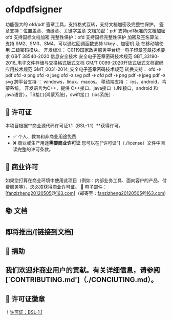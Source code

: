 # ofdpdfsigner
功能强大的 ofd/pdf 签章工具，支持格式互转，支持文档加密及完整性保护。
签章支持：位置盖章、骑缝章、关键字盖章
文档加密：pdf 支持pdf标准的文档加密
        ofd 支持国标文档加密
完整性保护：ofd 支持国标完整性保护
加密及签名算法：支持 SM2、SM3、SM4，可以通过回调函数支持 Ukey 、加密机 及 在移动端使用 二级密码模块。
开发标准：
        C0119国家政务服务平台统一电子印章签章技术要求
        GB∕T 38540-2020 信息安全技术 安全电子签章密码技术规范
        GBT_33190-2016_电子文件存储与交换格式版式文档
        GM/T 0099-2020开放式版式文档密码应用技术规范
        GMT_0031-2014_安全电子签章密码技术规范
转换支持：
        ofd -》 pdf
        ofd -》 png
        ofd -》 jpeg
        ofd -》 svg
        pdf -》 ofd
        pdf -》 png
        pdf -》 jpeg
        pdf -》 svg
跨平台支持 ： windows，linux，macos。
移动端支持 ： ios，android，鸿蒙系统。
开发语言为C++，提供 C++接口、java接口（JNI接口，android 和 java语言），TS接口(鸿蒙系统)，swift接口（ios系统）.

## 📜 许可证
本项目根据**商业源代码许可证1.1（BSL-1.1）**获得许可。
- ✅ 个人、教育和非商业用途免费
- ❌ 商业或生产用途**需要商业许可证**
您可以在[“许可证”]（./license）文件中阅读完整的许可条款。
## 💼 商业许可
如果您打算在商业环境中使用此项目（例如：内部业务工具、面向客户的产品、付费服务等），您必须获得商业许可证。
📧 电子邮件：[fanzizheng20120505@163.com]（邮寄至：fanzizheng20120505@163.com)

## 📚 文档
即将推出/[链接到文档]
---
## 🙌 捐助
我们欢迎非商业用户的贡献。有关详细信息，请参阅[`CONTRIBUTING.md']（./CONCIUTING.md）。
---
## 🧾 许可证徽章
！[许可证：BSL-1.1](https://img.shields.io/badge/license-BSL--1.1-blue)
